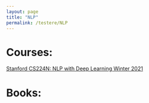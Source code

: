 ```yaml
---
layout: page
title: "NLP"
permalink: /testere/NLP
---
```


# Courses:
[Stanford CS224N: NLP with Deep Learning Winter 2021](https://www.youtube.com/watch?v=rmVRLeJRkl4&list=PLoROMvodv4rOSH4v6133s9LFPRHjEmbmJ&ab_channel=StanfordOnline)

# Books:


